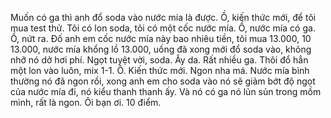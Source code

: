 Muốn có ga thì anh đổ soda vào nước mía là được. Ồ, kiến thức mới, để tôi mua test thử. Tôi có lon soda, tôi có một cốc nước mía. Ồ, nước mía có ga. Ồ, nứt ra. Đố anh em cốc nước mía này bao nhiêu tiền, tôi mua 13.000, 10 13.000, nước mía khổng lồ 13.000, uống đã xong mới đổ soda vào, không nhỡ nó dở hơi phí. Ngọt tuyệt vời, soda. Ây da. Rất nhiều ga. Thôi đổ hẳn một lon vào luôn, mix 1-1. Ô. Kiến thức mới. Ngon nha má. Nước mía bình thường nó đã ngon rồi, xong anh em cho soda vào nó sẽ giảm bớt độ ngọt của nước mía đi, nó kiểu thanh thanh ấy. Và nó có ga nó lủn sủn trong mồm mình, rất là ngon. Ôi bạn ơi. 10 điểm.